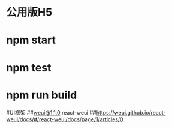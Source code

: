 # 公用版H5

# npm start

# npm test

# npm run build

#UI框架
##weui@1.1.0 react-weui
##https://weui.github.io/react-weui/docs/#/react-weui/docs/page/1/articles/0
